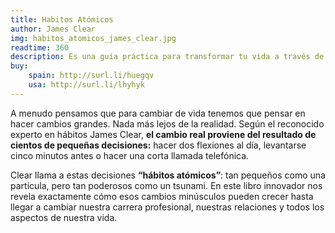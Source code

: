 ```yaml
---
title: Habitos Atómicos
author: James Clear
img: habitos_atomicos_james_clear.jpg
readtime: 360
description: Es una guía práctica para transformar tu vida a través de pequeños cambios diarios. El libro explica cómo desarrollar buenos hábitos, eliminar los malos y mantener el progreso a largo plazo mediante estrategias simples y efectivas, basadas en la ciencia del comportamiento y la psicología.
buy:
    spain: http://surl.li/huegqv
    usa: http://surl.li/lhyhyk
---
```


A menudo pensamos que para cambiar de vida tenemos que pensar en hacer cambios grandes. Nada más lejos de la realidad. Según el reconocido experto en hábitos James Clear, **el cambio real proviene del resultado de cientos de pequeñas decisiones:** hacer dos flexiones al día, levantarse cinco minutos antes o hacer una corta llamada telefónica.

Clear llama a estas decisiones **“hábitos atómicos”**: tan pequeños como una partícula, pero tan poderosos como un tsunami. En este libro innovador nos revela exactamente cómo esos cambios minúsculos pueden crecer hasta llegar a cambiar nuestra carrera profesional, nuestras relaciones y todos los aspectos de nuestra vida.